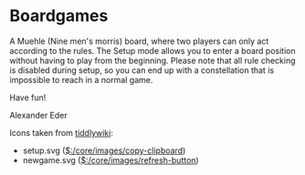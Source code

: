 # Boardgames

A Muehle (Nine men's morris) board, where two players can only act according to
the rules. The Setup mode allows you to enter a board position without having
to play from the beginning. Please note that all rule checking is disabled
during setup, so you can end up with a constellation that is impossible to
reach in a normal game.

Have fun!

Alexander Eder

Icons taken from [tiddlywiki](http://tiddlywiki.com):
* setup.svg ([$:/core/images/copy-clipboard](https://tiddlywiki.com/#%24%3A%2Fcore%2Fimages%2Fcopy-clipboard))
* newgame.svg ([$:/core/images/refresh-button](https://tiddlywiki.com/#%24%3A%2Fcore%2Fimages%2Frefresh-button))
